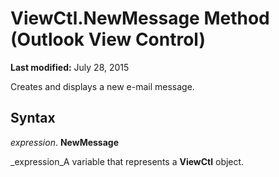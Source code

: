 
# ViewCtl.NewMessage Method (Outlook View Control)

 **Last modified:** July 28, 2015

Creates and displays a new e-mail message.

## Syntax

 _expression_. **NewMessage**

 _expression_A variable that represents a  **ViewCtl** object.


